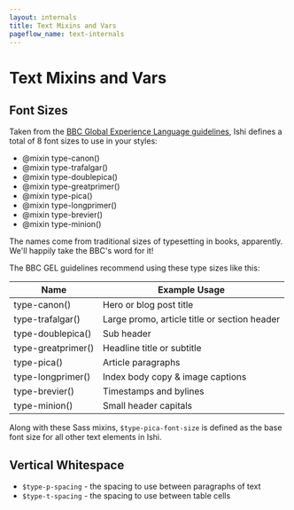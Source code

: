 ```yaml
---
layout: internals
title: Text Mixins and Vars
pageflow_name: text-internals
---
```


# Text Mixins and Vars

## Font Sizes

Taken from the [BBC Global Experience Language guidelines](http://www.bbc.co.uk/gel/typography/), Ishi defines a total of 8 font sizes to use in your styles:

* @mixin type-canon()
* @mixin type-trafalgar()
* @mixin type-doublepica()
* @mixin type-greatprimer()
* @mixin type-pica()
* @mixin type-longprimer()
* @mixin type-brevier()
* @mixin type-minion()

The names come from traditional sizes of typesetting in books, apparently. We'll happily take the BBC's word for it!

The BBC GEL guidelines recommend using these type sizes like this:

Name | Example Usage
-----|---------------
type-canon() | Hero or blog post title
type-trafalgar() | Large promo, article title or section header
type-doublepica() | Sub header
type-greatprimer() | Headline title or subtitle
type-pica() | Article paragraphs
type-longprimer() | Index body copy & image captions
type-brevier() | Timestamps and bylines
type-minion() | Small header capitals

Along with these Sass mixins, `$type-pica-font-size` is defined as the base font size for all other text elements in Ishi.

## Vertical Whitespace

* `$type-p-spacing` - the spacing to use between paragraphs of text
* `$type-t-spacing` - the spacing to use between table cells